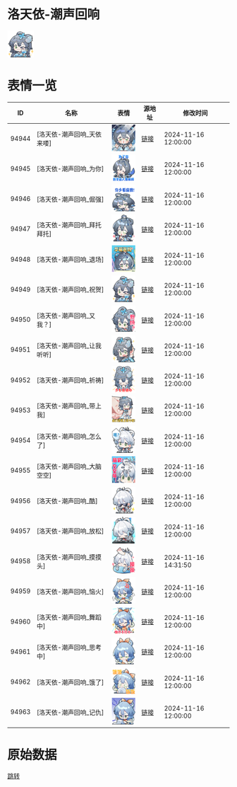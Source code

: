 # 洛天依-潮声回响

<img src="./cover.png" height="60" alt="cover" />

# 表情一览

|ID|名称|表情|源地址|修改时间|
|----|----|----|----|----|
|94944|[洛天依-潮声回响_天依来喽]|<img src="./pic/094944_%5B洛天依-潮声回响_天依来喽%5D.png" height="60" alt="天依来喽"/>|[链接](https://i0.hdslb.com/bfs/garb/599551701d532db2c99d0824297d51b066a6cc59.png)|2024-11-16 12:00:00|
|94945|[洛天依-潮声回响_为你]|<img src="./pic/094945_%5B洛天依-潮声回响_为你%5D.png" height="60" alt="为你"/>|[链接](https://i0.hdslb.com/bfs/garb/5a766d1d166f6ea1ac769f1e138942f5906f4c13.png)|2024-11-16 12:00:00|
|94946|[洛天依-潮声回响_倔强]|<img src="./pic/094946_%5B洛天依-潮声回响_倔强%5D.png" height="60" alt="倔强"/>|[链接](https://i0.hdslb.com/bfs/garb/e2fb4da364c81207c12ec8c24d73680a8b6457af.png)|2024-11-16 12:00:00|
|94947|[洛天依-潮声回响_拜托拜托]|<img src="./pic/094947_%5B洛天依-潮声回响_拜托拜托%5D.png" height="60" alt="拜托拜托"/>|[链接](https://i0.hdslb.com/bfs/garb/bff8c8fd6fbf7b88467b01da2ede27164195f188.png)|2024-11-16 12:00:00|
|94948|[洛天依-潮声回响_退场]|<img src="./pic/094948_%5B洛天依-潮声回响_退场%5D.png" height="60" alt="退场"/>|[链接](https://i0.hdslb.com/bfs/garb/33d9c14da39784f30c5b5405bc0c154f80ea7807.png)|2024-11-16 12:00:00|
|94949|[洛天依-潮声回响_祝贺]|<img src="./pic/094949_%5B洛天依-潮声回响_祝贺%5D.png" height="60" alt="祝贺"/>|[链接](https://i0.hdslb.com/bfs/garb/ab0e18794ae8abbd78f6a99b00d8bfa87f9d2154.png)|2024-11-16 12:00:00|
|94950|[洛天依-潮声回响_又我？]|<img src="./pic/094950_%5B洛天依-潮声回响_又我？%5D.png" height="60" alt="又我？"/>|[链接](https://i0.hdslb.com/bfs/garb/8cadeb3e29a061e68f47243a6481a4495b028a1b.png)|2024-11-16 12:00:00|
|94951|[洛天依-潮声回响_让我听听]|<img src="./pic/094951_%5B洛天依-潮声回响_让我听听%5D.png" height="60" alt="让我听听"/>|[链接](https://i0.hdslb.com/bfs/garb/d2f911b5935f8fc1fd57d37e04cf5262b480d3fd.png)|2024-11-16 12:00:00|
|94952|[洛天依-潮声回响_祈祷]|<img src="./pic/094952_%5B洛天依-潮声回响_祈祷%5D.png" height="60" alt="祈祷"/>|[链接](https://i0.hdslb.com/bfs/garb/2629705b659dad0ac0f79f48bb0e7085c186c950.png)|2024-11-16 12:00:00|
|94953|[洛天依-潮声回响_带上我]|<img src="./pic/094953_%5B洛天依-潮声回响_带上我%5D.png" height="60" alt="带上我"/>|[链接](https://i0.hdslb.com/bfs/garb/b8604e41a3f022731036690e02347c08c6279ffc.png)|2024-11-16 12:00:00|
|94954|[洛天依-潮声回响_怎么了]|<img src="./pic/094954_%5B洛天依-潮声回响_怎么了%5D.png" height="60" alt="怎么了"/>|[链接](https://i0.hdslb.com/bfs/garb/59b90ac58cd5ed2b3441f675643581daacb06a0a.png)|2024-11-16 12:00:00|
|94955|[洛天依-潮声回响_大脑空空]|<img src="./pic/094955_%5B洛天依-潮声回响_大脑空空%5D.png" height="60" alt="大脑空空"/>|[链接](https://i0.hdslb.com/bfs/garb/282b22bcb2f2157164e6bcdeb262284b24ad712b.png)|2024-11-16 12:00:00|
|94956|[洛天依-潮声回响_酷]|<img src="./pic/094956_%5B洛天依-潮声回响_酷%5D.png" height="60" alt="酷"/>|[链接](https://i0.hdslb.com/bfs/garb/3bd3235f328030440455bf04f818d25b491e6d73.png)|2024-11-16 12:00:00|
|94957|[洛天依-潮声回响_放松]|<img src="./pic/094957_%5B洛天依-潮声回响_放松%5D.png" height="60" alt="放松"/>|[链接](https://i0.hdslb.com/bfs/garb/63af33d32b4286bbb1ddb02d3407ef662cac7198.png)|2024-11-16 12:00:00|
|94958|[洛天依-潮声回响_摸摸头]|<img src="./pic/094958_%5B洛天依-潮声回响_摸摸头%5D.png" height="60" alt="摸摸头"/>|[链接](https://i0.hdslb.com/bfs/garb/0153c39ef67e50c989175eb2d8cfc52579ac3c65.png)|2024-11-16 14:31:50|
|94959|[洛天依-潮声回响_恼火]|<img src="./pic/094959_%5B洛天依-潮声回响_恼火%5D.png" height="60" alt="恼火"/>|[链接](https://i0.hdslb.com/bfs/garb/c037378073d0e0fd40f3672b2aa4dd11217b646e.png)|2024-11-16 12:00:00|
|94960|[洛天依-潮声回响_舞蹈中]|<img src="./pic/094960_%5B洛天依-潮声回响_舞蹈中%5D.png" height="60" alt="舞蹈中"/>|[链接](https://i0.hdslb.com/bfs/garb/37b4591b234281925eab0fdccf6ac18690dc0f2b.png)|2024-11-16 12:00:00|
|94961|[洛天依-潮声回响_思考中]|<img src="./pic/094961_%5B洛天依-潮声回响_思考中%5D.png" height="60" alt="思考中"/>|[链接](https://i0.hdslb.com/bfs/garb/265f7b4eeb6fa7ca8b87161bb02bef1e1b2627a8.png)|2024-11-16 12:00:00|
|94962|[洛天依-潮声回响_饿了]|<img src="./pic/094962_%5B洛天依-潮声回响_饿了%5D.png" height="60" alt="饿了"/>|[链接](https://i0.hdslb.com/bfs/garb/88ab7bdcdd4788ee546d7a1a124da6c2b6a4a41a.png)|2024-11-16 12:00:00|
|94963|[洛天依-潮声回响_记仇]|<img src="./pic/094963_%5B洛天依-潮声回响_记仇%5D.png" height="60" alt="记仇"/>|[链接](https://i0.hdslb.com/bfs/garb/e24ca74e882fee5ed22e025cf6ea4c9ef7181d4c.png)|2024-11-16 12:00:00|

# 原始数据

[跳转](./raw.json)

